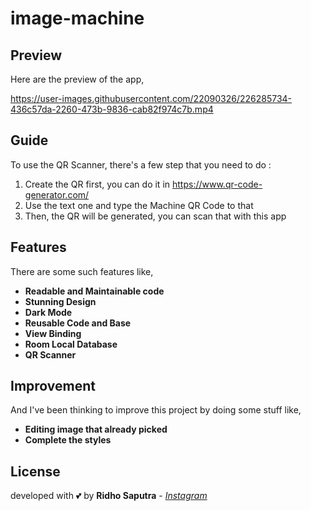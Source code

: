 # image-machine

## Preview
Here are the preview of the app,

https://user-images.githubusercontent.com/22090326/226285734-436c57da-2260-473b-9836-cab82f974c7b.mp4

## Guide
To use the QR Scanner, there's a few step that you need to do :
1. Create the QR first, you can do it in <https://www.qr-code-generator.com/>
2. Use the text one and type the Machine QR Code to that
3. Then, the QR will be generated, you can scan that with this app

## Features
There are some such features like,

- **Readable and Maintainable code**
- **Stunning Design**
- **Dark Mode**
- **Reusable Code and Base**
- **View Binding**
- **Room Local Database**
- **QR Scanner**

## Improvement
And I've been thinking to improve this project by doing some stuff like,
- **Editing image that already picked**
- **Complete the styles**

## License
developed with 💕 by **Ridho Saputra** - *[Instagram](https://instagram.com/mridhosap)*
